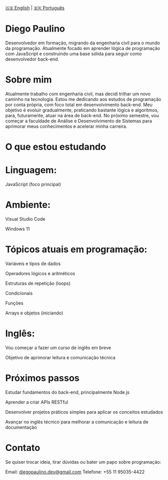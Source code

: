 [🇬🇧 English](README.en.md) | [🇧🇷 Português](README.md)

# Diego Paulino
Desenvolvedor em formação, migrando da engenharia civil para o mundo da programação. Atualmente focado em aprender lógica de programação com JavaScript e construindo uma base sólida para seguir como desenvolvedor back-end.

# Sobre mim
Atualmente trabalho com engenharia civil, mas decidi trilhar um novo caminho na tecnologia. Estou me dedicando aos estudos de programação por conta própria, com foco total em desenvolvimento back-end.
Meu objetivo é evoluir gradualmente, praticando bastante lógica e algoritmos, para, futuramente, atuar na área de back-end.
No próximo semestre, vou começar a faculdade de Análise e Desenvolvimento de Sistemas para aprimorar meus conhecimentos e acelerar minha carreira.

# O que estou estudando
# Linguagem:

JavaScript (foco principal)

# Ambiente:

Visual Studio Code

Windows 11

# Tópicos atuais em programação:

Variáveis e tipos de dados

Operadores lógicos e aritméticos

Estruturas de repetição (loops)

Condicionais

Funções

Arrays e objetos (iniciando)

# Inglês:

Vou começar a fazer um curso de inglês em breve

Objetivo de aprimorar leitura e comunicação técnica

# Próximos passos
Estudar fundamentos do back-end, principalmente Node.js

Aprender a criar APIs RESTful

Desenvolver projetos práticos simples para aplicar os conceitos estudados

Avançar no inglês técnico para melhorar a comunicação e leitura de documentação

# Contato
Se quiser trocar ideia, tirar dúvidas ou bater um papo sobre programação:

Email: diegopaulino.dev@gmail.com
Telefone: +55 11 95035-4422
